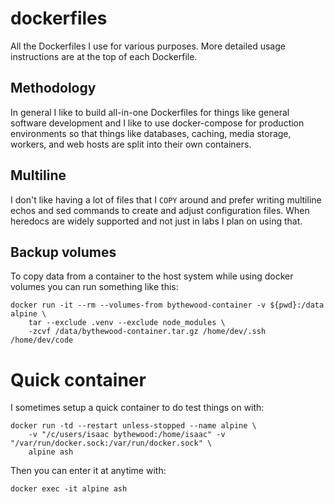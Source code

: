 # dockerfiles

All the Dockerfiles I use for various purposes. More detailed usage instructions
are at the top of each Dockerfile.


## Methodology

In general I like to build all-in-one Dockerfiles for things like general
software development and I like to use docker-compose for production
environments so that things like databases, caching, media storage, workers,
and web hosts are split into their own containers.


## Multiline

I don't like having a lot of files that I `COPY` around and prefer writing
multiline echos and sed commands to create and adjust configuration files. When
heredocs are widely supported and not just in labs I plan on using that.


## Backup volumes

To copy data from a container to the host system while using docker volumes you
can run something like this:

    docker run -it --rm --volumes-from bythewood-container -v ${pwd}:/data alpine \
        tar --exclude .venv --exclude node_modules \
        -zcvf /data/bythewood-container.tar.gz /home/dev/.ssh /home/dev/code


# Quick container

I sometimes setup a quick container to do test things on with:

    docker run -td --restart unless-stopped --name alpine \
        -v "/c/users/isaac bythewood:/home/isaac" -v "/var/run/docker.sock:/var/run/docker.sock" \
        alpine ash

Then you can enter it at anytime with:

    docker exec -it alpine ash
